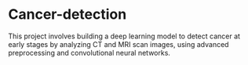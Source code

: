 # Cancer-detection
This project involves building a deep learning model to detect cancer at early stages by analyzing CT and MRI scan images, using advanced preprocessing and convolutional neural networks.
